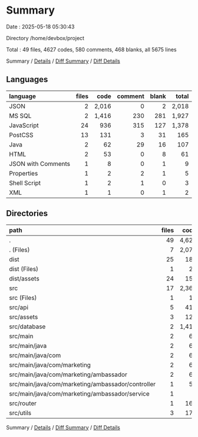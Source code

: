 # Summary

Date : 2025-05-18 05:30:43

Directory /home/devbox/project

Total : 49 files,  4627 codes, 580 comments, 468 blanks, all 5675 lines

Summary / [Details](details.md) / [Diff Summary](diff.md) / [Diff Details](diff-details.md)

## Languages
| language | files | code | comment | blank | total |
| :--- | ---: | ---: | ---: | ---: | ---: |
| JSON | 2 | 2,016 | 0 | 2 | 2,018 |
| MS SQL | 2 | 1,416 | 230 | 281 | 1,927 |
| JavaScript | 24 | 936 | 315 | 127 | 1,378 |
| PostCSS | 13 | 131 | 3 | 31 | 165 |
| Java | 2 | 62 | 29 | 16 | 107 |
| HTML | 2 | 53 | 0 | 8 | 61 |
| JSON with Comments | 1 | 8 | 0 | 1 | 9 |
| Properties | 1 | 2 | 2 | 1 | 5 |
| Shell Script | 1 | 2 | 1 | 0 | 3 |
| XML | 1 | 1 | 0 | 1 | 2 |

## Directories
| path | files | code | comment | blank | total |
| :--- | ---: | ---: | ---: | ---: | ---: |
| . | 49 | 4,627 | 580 | 468 | 5,675 |
| . (Files) | 7 | 2,077 | 6 | 11 | 2,094 |
| dist | 25 | 184 | 0 | 32 | 216 |
| dist (Files) | 1 | 27 | 0 | 4 | 31 |
| dist/assets | 24 | 157 | 0 | 28 | 185 |
| src | 17 | 2,366 | 574 | 425 | 3,365 |
| src (Files) | 1 | 10 | 0 | 5 | 15 |
| src/api | 5 | 411 | 241 | 57 | 709 |
| src/assets | 3 | 121 | 3 | 21 | 145 |
| src/database | 2 | 1,416 | 230 | 281 | 1,927 |
| src/main | 2 | 62 | 29 | 16 | 107 |
| src/main/java | 2 | 62 | 29 | 16 | 107 |
| src/main/java/com | 2 | 62 | 29 | 16 | 107 |
| src/main/java/com/marketing | 2 | 62 | 29 | 16 | 107 |
| src/main/java/com/marketing/ambassador | 2 | 62 | 29 | 16 | 107 |
| src/main/java/com/marketing/ambassador/controller | 1 | 54 | 12 | 12 | 78 |
| src/main/java/com/marketing/ambassador/service | 1 | 8 | 17 | 4 | 29 |
| src/router | 1 | 169 | 20 | 11 | 200 |
| src/utils | 3 | 177 | 51 | 34 | 262 |

Summary / [Details](details.md) / [Diff Summary](diff.md) / [Diff Details](diff-details.md)